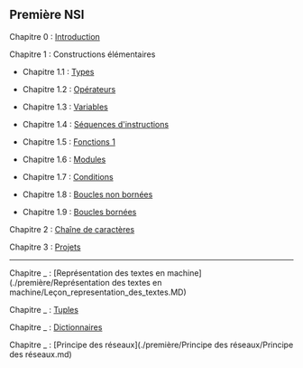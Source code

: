 ## Première NSI

Chapitre 0 : [Introduction](./Introduction/Introduction.md)

Chapitre 1 : Constructions élémentaires

- Chapitre 1.1 : [Types](./Constructions%20élémentaires/Types.md)

- Chapitre 1.2 : [Opérateurs](./Constructions%20élémentaires/Opérateurs.md)

- Chapitre 1.3 : [Variables](./Constructions%20élémentaires/Variables.md)

- Chapitre 1.4 : [Séquences d'instructions](./Constructions%20élémentaires/Séquences.md)

- Chapitre 1.5 : [Fonctions 1](./Constructions%20élémentaires/Fonctions_1.md)

- Chapitre 1.6 : [Modules](./Constructions%20élémentaires/Modules.md)

- Chapitre 1.7 : [Conditions](./Constructions%20élémentaires/Conditions.md)

- Chapitre 1.8 : [Boucles non bornées](./Constructions%20élémentaires/Boucles_non_bornées.md)

- Chapitre 1.9 : [Boucles bornées](./Constructions%20élémentaires/Boucles_bornées.md)

Chapitre 2 : [Chaîne de caractères](./Chaîne%20de%20caractère/Chaine_de_caractere.md)

Chapitre 3 : [Projets](./Projets/Projets.md)

______

Chapitre _ : [Représentation des textes en machine](./première/Représentation des textes en machine/Leçon_representation_des_textes.MD)



Chapitre _ : [Tuples](./première/Tuples/Tuples.md)

Chapitre _ : [Dictionnaires](./première/Dictionnaires/Dictionnaires.md)

Chapitre _ : [Principe des réseaux](./première/Principe des réseaux/Principe des réseaux.md)